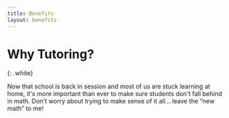 ```yaml
---
title: Benefits
layout: benefits
---
```


# Why Tutoring?
{: .white}

Now that school is back in session and most of us are stuck learning at home, it's more important than ever to make sure students don't fall behind in math. Don’t worry about trying to make sense of it all… leave the “new math” to me!
